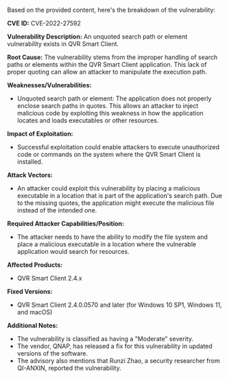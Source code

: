 Based on the provided content, here's the breakdown of the vulnerability:

**CVE ID:** CVE-2022-27592

**Vulnerability Description:** An unquoted search path or element vulnerability exists in QVR Smart Client.

**Root Cause:** The vulnerability stems from the improper handling of search paths or elements within the QVR Smart Client application. This lack of proper quoting can allow an attacker to manipulate the execution path.

**Weaknesses/Vulnerabilities:**
   - Unquoted search path or element: The application does not properly enclose search paths in quotes. This allows an attacker to inject malicious code by exploiting this weakness in how the application locates and loads executables or other resources.

**Impact of Exploitation:**
   -  Successful exploitation could enable attackers to execute unauthorized code or commands on the system where the QVR Smart Client is installed.

**Attack Vectors:**
   -  An attacker could exploit this vulnerability by placing a malicious executable in a location that is part of the application's search path.  Due to the missing quotes, the application might execute the malicious file instead of the intended one.

**Required Attacker Capabilities/Position:**
   -  The attacker needs to have the ability to modify the file system and place a malicious executable in a location where the vulnerable application would search for resources.

**Affected Products:**
   - QVR Smart Client 2.4.x

**Fixed Versions:**
   - QVR Smart Client 2.4.0.0570 and later (for Windows 10 SP1, Windows 11, and macOS)

**Additional Notes:**
   - The vulnerability is classified as having a "Moderate" severity.
   - The vendor, QNAP, has released a fix for this vulnerability in updated versions of the software.
   - The advisory also mentions that Runzi Zhao, a security researcher from QI-ANXIN, reported the vulnerability.